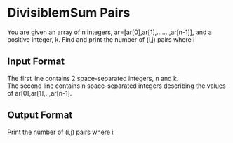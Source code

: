 <h1>DivisiblemSum Pairs</h1>
You are given an array of n integers, ar=[ar[0],ar[1],.......,ar[n-1]], and a positive integer, k. Find and print the number of (i,j) pairs
where i<j and ar[i] + ar[j] is divisible by k.
For example, ar=[1,2,3,4,5,6] and k=5. Our three pairs meeting the criteria are [1,4],[2,3] and [4,6].

<hr>
<h2>Input Format</h2>
The first line contains 2 space-separated integers, n and k.<br>
The second line contains n space-separated integers describing the values of ar[0],ar[1],..,ar[n-1].

<h2>Output Format</h2>
Print the number of (i,j) pairs where i<j and ar[i] + ar[j] is evenly divisible by k.
